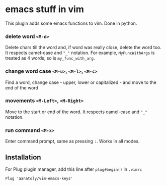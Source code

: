 # emacs stuff in vim
This plugin adds some emacs functions to vim. Done in python.

### delete word `<M-d>`

Delete chars till the word and, if word was really close, delete the word too. It
respects camel-case and `"_"` notation. For example, `MyFuncWithArgs` is treated
as 4 words, so is `my_func_with_arg`.

### change word case `<M-u>`, `<M-l>`, `<M-c>`

Find a word, change case - upper, lower or capitalized - and move to the end of the word

### movements `<M-Left>`, `<M-Right>`
Move to the start or end of the word. It respects camel-case and `"_"` notation.

### run command `<M-x>`
Enter command prompt, same as pressing `:`. Works in all modes.

## Installation
For Plug plugin manager, add this line after `plug#begin()` in `.vimrc`
```
Plug 'aanatoly/vim-emacs-keys'
```

